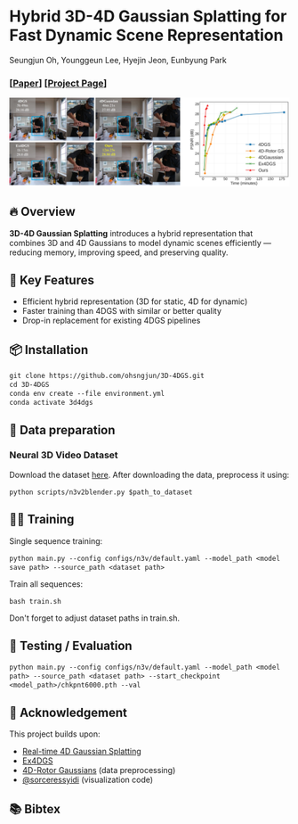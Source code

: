 # Hybrid 3D-4D Gaussian Splatting for Fast Dynamic Scene Representation
Seungjun Oh, Younggeun Lee, Hyejin Jeon, Eunbyung Park

### [[Paper](https://arxiv.org/abs/2505.13215)] [[Project Page](https://ohsngjun.github.io/3D-4DGS/)]

![main](assets/main.jpg)


## 🔥 Overview

**3D-4D Gaussian Splatting** introduces a hybrid representation that combines 3D and 4D Gaussians to model dynamic scenes efficiently — reducing memory, improving speed, and preserving quality.

## 📌 Key Features

- Efficient hybrid representation (3D for static, 4D for dynamic)
- Faster training than 4DGS with similar or better quality
- Drop-in replacement for existing 4DGS pipelines


## 📦 Installation

```shell
git clone https://github.com/ohsngjun/3D-4DGS.git
cd 3D-4DGS
conda env create --file environment.yml
conda activate 3d4dgs
```

## 📁 Data preparation
### Neural 3D Video Dataset
Download the dataset [here](https://github.com/facebookresearch/Neural_3D_Video).
After downloading the data, preprocess it using:
```shell
python scripts/n3v2blender.py $path_to_dataset
```

## 🏃‍♂️ Training
Single sequence training:
```shell
python main.py --config configs/n3v/default.yaml --model_path <model save path> --source_path <dataset path>
```
Train all sequences:
```shell
bash train.sh
```
Don't forget to adjust dataset paths in train.sh.

## 🧪 Testing / Evaluation

```shell
python main.py --config configs/n3v/default.yaml --model_path <model path> --source_path <dataset path> --start_checkpoint <model_path>/chkpnt6000.pth --val
```

## 🙏 Acknowledgement
This project builds upon:
- [Real-time 4D Gaussian Splatting](https://github.com/fudan-zvg/4d-gaussian-splatting)
- [Ex4DGS](https://github.com/juno181/Ex4DGS)
- [4D-Rotor Gaussians](https://github.com/weify627/4D-Rotor-Gaussians) (data preprocessing)
- [@sorceressyidi](https://github.com/sorceressyidi) (visualization code)

## 📚 Bibtex

```
```

